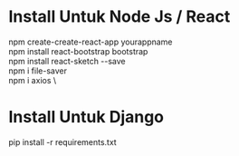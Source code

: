 # Install Untuk Node Js / React
npm create-create-react-app yourappname \
npm install react-bootstrap bootstrap \
npm install react-sketch --save \
npm i file-saver\
npm i axios \

# Install Untuk Django
pip install -r requirements.txt
